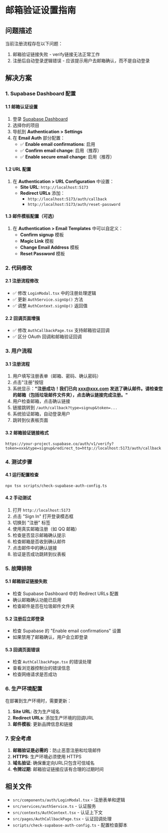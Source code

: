# 邮箱验证设置指南

## 问题描述

当前注册流程存在以下问题：
1. 邮箱验证链接失败 - verify链接无法正常工作
2. 注册后自动登录逻辑错误 - 应该提示用户去邮箱确认，而不是自动登录

## 解决方案

### 1. Supabase Dashboard 配置

#### 1.1 邮箱认证设置
1. 登录 [Supabase Dashboard](https://supabase.com/dashboard)
2. 选择你的项目
3. 导航到 **Authentication > Settings**
4. 在 **Email Auth** 部分配置：
   - ✅ **Enable email confirmations**: 启用
   - ✅ **Confirm email change**: 启用（推荐）
   - ✅ **Enable secure email change**: 启用（推荐）

#### 1.2 URL 配置
1. 在 **Authentication > URL Configuration** 中设置：
   - **Site URL**: `http://localhost:5173`
   - **Redirect URLs** 添加：
     - `http://localhost:5173/auth/callback`
     - `http://localhost:5173/auth/reset-password`

#### 1.3 邮件模板配置（可选）
1. 在 **Authentication > Email Templates** 中可以自定义：
   - **Confirm signup** 模板
   - **Magic Link** 模板
   - **Change Email Address** 模板
   - **Reset Password** 模板

### 2. 代码修改

#### 2.1 注册流程修改
- ✅ 修改 `LoginModal.tsx` 中的注册处理逻辑
- ✅ 更新 `AuthService.signUp()` 方法
- ✅ 调整 `AuthContext.signUp()` 返回值

#### 2.2 回调页面增强
- ✅ 修改 `AuthCallbackPage.tsx` 支持邮箱验证回调
- ✅ 区分 OAuth 回调和邮箱验证回调

### 3. 用户流程

#### 3.1 注册流程
1. 用户填写注册表单（邮箱、密码、确认密码）
2. 点击"注册"按钮
3. 系统显示：**"注册成功！我们已向 xxx@xxx.com 发送了确认邮件。请检查您的邮箱（包括垃圾邮件文件夹），点击确认链接完成注册。"**
4. 用户检查邮箱，点击确认链接
5. 链接跳转到 `/auth/callback?type=signup&token=...`
6. 系统验证邮箱，自动登录用户
7. 跳转到仪表板页面

#### 3.2 邮箱验证链接格式
```
https://your-project.supabase.co/auth/v1/verify?token=xxx&type=signup&redirect_to=http://localhost:5173/auth/callback
```

### 4. 测试步骤

#### 4.1 运行配置检查
```bash
npx tsx scripts/check-supabase-auth-config.ts
```

#### 4.2 手动测试
1. 打开 `http://localhost:5173`
2. 点击 "Sign In" 打开登录模态框
3. 切换到 "注册" 标签
4. 使用真实邮箱注册（如 QQ 邮箱）
5. 检查是否显示邮箱确认提示
6. 检查邮箱是否收到确认邮件
7. 点击邮件中的确认链接
8. 验证是否成功跳转到仪表板

### 5. 故障排除

#### 5.1 邮箱验证链接失败
- 检查 Supabase Dashboard 中的 Redirect URLs 配置
- 确认邮箱确认功能已启用
- 检查邮件是否在垃圾邮件文件夹

#### 5.2 注册后立即登录
- 检查 Supabase 的 "Enable email confirmations" 设置
- 如果禁用了邮箱确认，用户会立即登录

#### 5.3 回调页面错误
- 检查 `AuthCallbackPage.tsx` 的错误处理
- 查看浏览器控制台的错误信息
- 检查网络请求是否成功

### 6. 生产环境配置

在部署到生产环境时，需要更新：
1. **Site URL**: 改为生产域名
2. **Redirect URLs**: 添加生产环境的回调URL
3. **邮件模板**: 更新品牌信息和链接

### 7. 安全考虑

1. **邮箱验证是必需的**：防止恶意注册和垃圾邮件
2. **HTTPS**: 生产环境必须使用 HTTPS
3. **域名验证**: 确保重定向URL只包含可信域名
4. **令牌过期**: 邮箱验证链接应该有合理的过期时间

## 相关文件

- `src/components/auth/LoginModal.tsx` - 注册表单和逻辑
- `src/services/authService.ts` - 认证服务
- `src/contexts/AuthContext.tsx` - 认证上下文
- `src/pages/AuthCallbackPage.tsx` - 认证回调处理
- `scripts/check-supabase-auth-config.ts` - 配置检查脚本